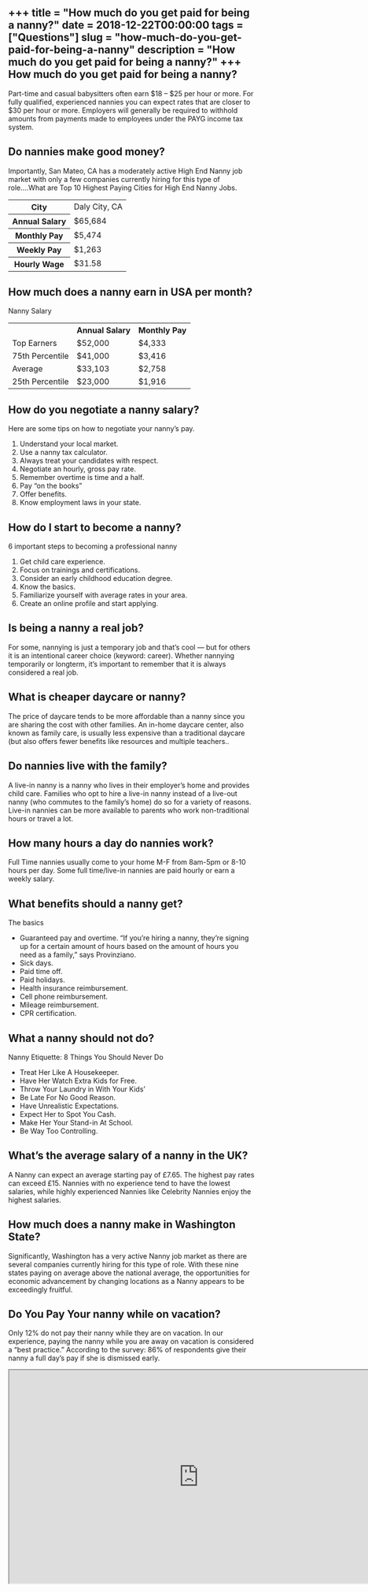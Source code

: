 +++
title = "How much do you get paid for being a nanny?"
date = 2018-12-22T00:00:00
tags = ["Questions"]
slug = "how-much-do-you-get-paid-for-being-a-nanny"
description = "How much do you get paid for being a nanny?"
+++
How much do you get paid for being a nanny?
-------------------------------------------

Part-time and casual babysitters often earn $18 – $25 per hour or more. For fully qualified, experienced nannies you can expect rates that are closer to $30 per hour or more. Employers will generally be required to withhold amounts from payments made to employees under the PAYG income tax system.

Do nannies make good money?
---------------------------

Importantly, San Mateo, CA has a moderately active High End Nanny job market with only a few companies currently hiring for this type of role….What are Top 10 Highest Paying Cities for High End Nanny Jobs.

<table><tr><th>City</th><td>Daly City, CA</td></tr><tr><th>Annual Salary</th><td>$65,684</td></tr><tr><th>Monthly Pay</th><td>$5,474</td></tr><tr><th>Weekly Pay</th><td>$1,263</td></tr><tr><th>Hourly Wage</th><td>$31.58</td></tr></table>

How much does a nanny earn in USA per month?
--------------------------------------------

Nanny Salary

<table><tr><th></th><th>Annual Salary</th><th>Monthly Pay</th></tr><tr><td>Top Earners</td><td>$52,000</td><td>$4,333</td></tr><tr><td>75th Percentile</td><td>$41,000</td><td>$3,416</td></tr><tr><td>Average</td><td>$33,103</td><td>$2,758</td></tr><tr><td>25th Percentile</td><td>$23,000</td><td>$1,916</td></tr></table>

How do you negotiate a nanny salary?
------------------------------------

Here are some tips on how to negotiate your nanny’s pay.

1. Understand your local market.
2. Use a nanny tax calculator.
3. Always treat your candidates with respect.
4. Negotiate an hourly, gross pay rate.
5. Remember overtime is time and a half.
6. Pay “on the books”
7. Offer benefits.
8. Know employment laws in your state.

How do I start to become a nanny?
---------------------------------

6 important steps to becoming a professional nanny

1. Get child care experience.
2. Focus on trainings and certifications.
3. Consider an early childhood education degree.
4. Know the basics.
5. Familiarize yourself with average rates in your area.
6. Create an online profile and start applying.

Is being a nanny a real job?
----------------------------

For some, nannying is just a temporary job and that’s cool — but for others it is an intentional career choice (keyword: career). Whether nannying temporarily or longterm, it’s important to remember that it is always considered a real job.

What is cheaper daycare or nanny?
---------------------------------

The price of daycare tends to be more affordable than a nanny since you are sharing the cost with other families. An in-home daycare center, also known as family care, is usually less expensive than a traditional daycare (but also offers fewer benefits like resources and multiple teachers..

Do nannies live with the family?
--------------------------------

A live-in nanny is a nanny who lives in their employer’s home and provides child care. Families who opt to hire a live-in nanny instead of a live-out nanny (who commutes to the family’s home) do so for a variety of reasons. Live-in nannies can be more available to parents who work non-traditional hours or travel a lot.

How many hours a day do nannies work?
-------------------------------------

Full Time nannies usually come to your home M-F from 8am-5pm or 8-10 hours per day. Some full time/live-in nannies are paid hourly or earn a weekly salary.

What benefits should a nanny get?
---------------------------------

The basics

- Guaranteed pay and overtime. “If you’re hiring a nanny, they’re signing up for a certain amount of hours based on the amount of hours you need as a family,” says Provinziano.
- Sick days.
- Paid time off.
- Paid holidays.
- Health insurance reimbursement.
- Cell phone reimbursement.
- Mileage reimbursement.
- CPR certification.

What a nanny should not do?
---------------------------

Nanny Etiquette: 8 Things You Should Never Do

- Treat Her Like A Housekeeper.
- Have Her Watch Extra Kids for Free.
- Throw Your Laundry in With Your Kids’
- Be Late For No Good Reason.
- Have Unrealistic Expectations.
- Expect Her to Spot You Cash.
- Make Her Your Stand-in At School.
- Be Way Too Controlling.

What’s the average salary of a nanny in the UK?
-----------------------------------------------

A Nanny can expect an average starting pay of £7.65. The highest pay rates can exceed £15. Nannies with no experience tend to have the lowest salaries, while highly experienced Nannies like Celebrity Nannies enjoy the highest salaries.

How much does a nanny make in Washington State?
-----------------------------------------------

Significantly, Washington has a very active Nanny job market as there are several companies currently hiring for this type of role. With these nine states paying on average above the national average, the opportunities for economic advancement by changing locations as a Nanny appears to be exceedingly fruitful.

Do You Pay Your nanny while on vacation?
----------------------------------------

Only 12% do not pay their nanny while they are on vacation. In our experience, paying the nanny while you are away on vacation is considered a “best practice.” According to the survey: 86% of respondents give their nanny a full day’s pay if she is dismissed early.

<iframe allow="accelerometer; autoplay; clipboard-write; encrypted-media; gyroscope; picture-in-picture" allowfullscreen="" class="__youtube_prefs__  epyt-is-override  no-lazyload" data-no-lazy="1" data-origheight="433" data-origwidth="770" data-skipgform_ajax_framebjll="" height="433" id="_ytid_32723" loading="lazy" src="https://www.youtube.com/embed/Ccx9smSTnRE?enablejsapi=1&autoplay=0&cc_load_policy=0&cc_lang_pref=&iv_load_policy=1&loop=0&modestbranding=0&rel=1&fs=1&playsinline=0&autohide=2&theme=dark&color=red&controls=1&" title="YouTube player" width="770"></iframe>
